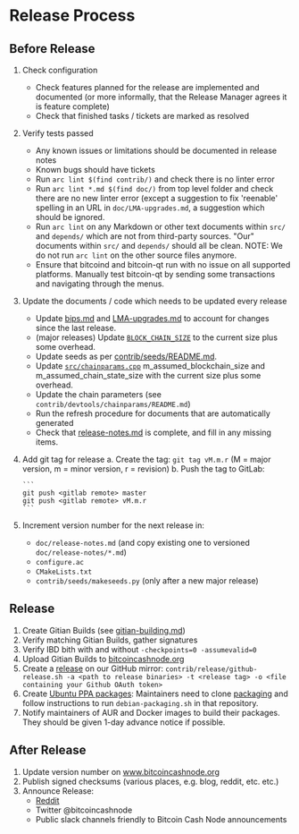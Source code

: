 # Release Process

## Before Release

1. Check configuration
    - Check features planned for the release are implemented and documented
      (or more informally, that the Release Manager agrees it is feature complete)
    - Check that finished tasks / tickets are marked as resolved
2. Verify tests passed
    - Any known issues or limitations should be documented in release notes
    - Known bugs should have tickets
    - Run `arc lint $(find contrib/)` and check there is no linter error
    - Run `arc lint *.md $(find doc/)` from top level folder and check there
      are no new linter error (except a suggestion to fix 'reenable' spelling
      in an URL in `doc/LMA-upgrades.md`, a suggestion which should be ignored.
    - Run `arc lint` on any Markdown or other text documents within `src/`
      and `depends/` which are not from third-party sources.
      "Our" documents within `src/` and `depends/` should all be clean.
      NOTE: We do not run `arc lint` on the other source files anymore.
    - Ensure that bitcoind and bitcoin-qt run with no issue on all supported
      platforms.
      Manually test bitcoin-qt by sending some transactions and navigating
      through the menus.
3. Update the documents / code which needs to be updated every release
    - Update [bips.md](bips.md) and [LMA-upgrades.md](LMA-upgrades.md) to account
      for changes since the last release.
    - (major releases) Update [`BLOCK_CHAIN_SIZE`](../src/qt/intro.cpp) to the
      current size plus some overhead.
    - Update seeds as per [contrib/seeds/README.md](../contrib/seeds/README.md).
    - Update [`src/chainparams.cpp`](../src/chainparams.cpp) m_assumed_blockchain_size
      and m_assumed_chain_state_size with the current size plus some overhead.
    - Update the chain parameters (see `contrib/devtools/chainparams/README.md`)
    - Run the refresh procedure for documents that are automatically generated
    - Check that [release-notes.md](release-notes.md) is complete, and fill in
      any missing items.
4. Add git tag for release
    a. Create the tag: `git tag vM.m.r` (M = major version, m = minor version,
       r = revision)
    b. Push the tag to GitLab:

       ```
       git push <gitlab remote> master
       git push <gitlab remote> vM.m.r
       ```

5. Increment version number for the next release in:
    - `doc/release-notes.md` (and copy existing one to versioned `doc/release-notes/*.md`)
    - `configure.ac`
    - `CMakeLists.txt`
    - `contrib/seeds/makeseeds.py` (only after a new major release)

## Release

1. Create Gitian Builds (see [gitian-building.md](gitian-building.md))
2. Verify matching Gitian Builds, gather signatures
3. Verify IBD bith with and without `-checkpoints=0 -assumevalid=0`
4. Upload Gitian Builds to [bitcoincashnode.org](https://bitcoincashnode.org/)
5. Create a [release](https://github.com/bitcoin-cash-node/bitcoin-cash-node)
   on our GitHub mirror: `contrib/release/github-release.sh -a <path to release binaries> -t <release tag> -o <file containing your Github OAuth token>`
6. Create [Ubuntu PPA packages](https://launchpad.net/~bitcoin-cash-node/+archive/ubuntu/ppa):
   Maintainers need to clone [packaging](https://gitlab.com/bitcoin-cash-node/bchn-sw/packaging)
   and follow instructions to run `debian-packaging.sh` in that repository.
7. Notify maintainers of AUR and Docker images to build their packages.
   They should be given 1-day advance notice if possible.

## After Release

1. Update version number on www.bitcoincashnode.org
2. Publish signed checksums (various places, e.g. blog, reddit, etc. etc.)
3. Announce Release:
    - [Reddit](https://www.reddit.com/r/bitcoincashnode/)
    - Twitter @bitcoincashnode
    - Public slack channels friendly to Bitcoin Cash Node announcements
